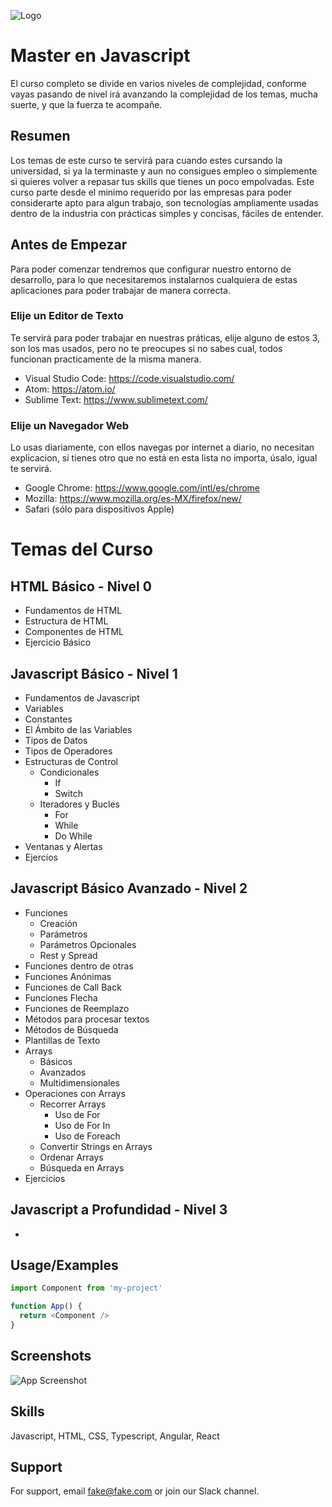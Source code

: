 
![Logo](https://dev-to-uploads.s3.amazonaws.com/uploads/articles/th5xamgrr6se0x5ro4g6.png)


# Master en Javascript

El curso completo se divide en varios niveles de complejidad, conforme vayas
pasando de nivel irá avanzando la complejidad de los temas, mucha suerte, y
que la fuerza te acompañe.



## Resumen
Los temas de este curso te servirá para cuando estes
cursando la universidad, si ya la terminaste y aun no consigues
empleo o simplemente si quieres volver a repasar tus skills que tienes un poco empolvadas.
Este curso parte desde el minimo requerido por las empresas para poder 
considerarte apto para algun trabajo, son tecnologías ampliamente usadas
dentro de la industria con prácticas simples y concisas, fáciles de entender.


## Antes de Empezar
Para poder comenzar tendremos que configurar nuestro entorno de desarrollo, para lo que necesitaremos instalarnos 
cualquiera de estas aplicaciones para poder trabajar de manera correcta.

### Elije un Editor de Texto
Te servirá para poder trabajar en nuestras práticas, elije alguno de
estos 3, son los mas usados, pero no te preocupes si no sabes cual, todos funcionan
practicamente de la misma manera.
- Visual Studio Code: https://code.visualstudio.com/
- Atom: https://atom.io/
- Sublime Text: https://www.sublimetext.com/

### Elije un Navegador Web
Lo usas diariamente, con ellos navegas por internet a diario, no necesitan explicacion, 
si tienes otro que no está en esta lista no importa, úsalo, igual te servirá.
- Google Chrome: https://www.google.com/intl/es/chrome
- Mozilla: https://www.mozilla.org/es-MX/firefox/new/
- Safari (sólo para dispositivos Apple)

# Temas del Curso 
## HTML Básico - Nivel 0
- Fundamentos de HTML
- Estructura de HTML
- Componentes de HTML
- Ejercicio Básico
## Javascript Básico - Nivel 1
- Fundamentos de Javascript
- Variables
- Constantes
- El Ámbito de las Variables
- Tipos de Datos
- Tipos de Operadores
- Estructuras de Control
    - Condicionales
        - If
        - Switch
    - Iteradores y Bucles
        - For
        - While
        - Do While
- Ventanas y Alertas
- Ejercios
## Javascript Básico Avanzado - Nivel 2
- Funciones
    - Creación
    - Parámetros
    - Parámetros Opcionales
    - Rest y Spread
- Funciones dentro de otras
- Funciones Anónimas
- Funciones de Call Back
- Funciones Flecha
- Funciones de Reemplazo
- Métodos para procesar textos
- Métodos de Búsqueda
- Plantillas de Texto
- Arrays
    - Básicos
    - Avanzados
    - Multidimensionales
- Operaciones con Arrays
    - Recorrer Arrays
        - Uso de For
        - Uso de For In
        - Uso de Foreach
    - Convertir Strings en Arrays
    - Ordenar Arrays
    - Búsqueda en Arrays
- Ejercicios
## Javascript a Profundidad - Nivel 3
- 






## Usage/Examples

```javascript
import Component from 'my-project'

function App() {
  return <Component />
}
```


## Screenshots

![App Screenshot](https://via.placeholder.com/468x300?text=App+Screenshot+Here)


## Skills
Javascript, HTML, CSS, Typescript, Angular, React


## Support

For support, email fake@fake.com or join our Slack channel.

